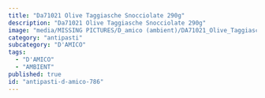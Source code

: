 ```yaml
---
title: "Da71021 Olive Taggiasche Snocciolate 290g"
description: "Da71021 Olive Taggiasche Snocciolate 290g"
image: "media/MISSING PICTURES/D_amico (ambient)/DA71021_Olive_Taggiasche_Snocciolate_290g.jpg"
category: "antipasti"
subcategory: "D'AMICO"
tags:
  - "D'AMICO"
  - "AMBIENT"
published: true
id: "antipasti-d-amico-786"
---
```

